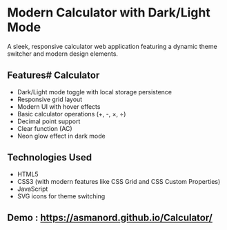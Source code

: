 # Modern Calculator with Dark/Light Mode

A sleek, responsive calculator web application featuring a dynamic theme switcher and modern design elements.

## Features# Calculator

- Dark/Light mode toggle with local storage persistence
- Responsive grid layout
- Modern UI with hover effects
- Basic calculator operations (+, -, ×, ÷)
- Decimal point support
- Clear function (AC)
- Neon glow effect in dark mode

## Technologies Used

- HTML5
- CSS3 (with modern features like CSS Grid and CSS Custom Properties)
- JavaScript
- SVG icons for theme switching

## Demo : https://asmanord.github.io/Calculator/
